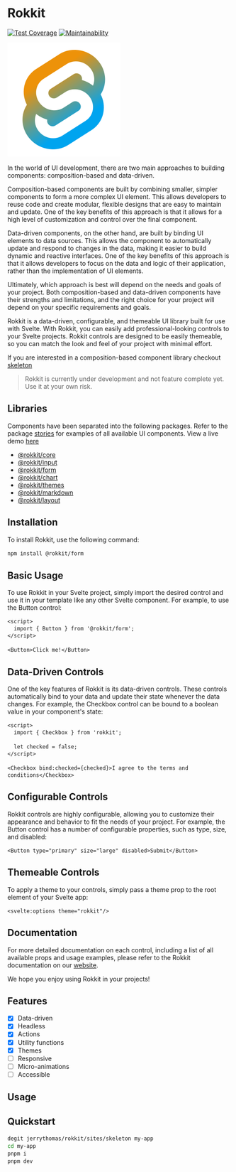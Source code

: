 # Rokkit

[![Test Coverage][coverage_badge]][coverage_url]
[![Maintainability][maintainability_badge]][maintainability_url]

![Rokkit](rokkit.svg)

In the world of UI development, there are two main approaches to building components: composition-based and data-driven.

Composition-based components are built by combining smaller, simpler components to form a more complex UI element. This allows developers to reuse code and create modular, flexible designs that are easy to maintain and update. One of the key benefits of this approach is that it allows for a high level of customization and control over the final component.

Data-driven components, on the other hand, are built by binding UI elements to data sources. This allows the component to automatically update and respond to changes in the data, making it easier to build dynamic and reactive interfaces. One of the key benefits of this approach is that it allows developers to focus on the data and logic of their application, rather than the implementation of UI elements.

Ultimately, which approach is best will depend on the needs and goals of your project. Both composition-based and data-driven components have their strengths and limitations, and the right choice for your project will depend on your specific requirements and goals.

Rokkit is a data-driven, configurable, and themeable UI library built for use with Svelte. With Rokkit, you can easily add professional-looking controls to your Svelte projects. Rokkit controls are designed to be easily themeable, so you can match the look and feel of your project with minimal effort.

If you are interested in a composition-based component library checkout [skeleton](https://www.skeleton.dev/)

> Rokkit is currently under development and not feature complete yet. Use it at your own risk.

## Libraries

Components have been separated into the following packages. Refer to the package [stories](sites/skeleton) for examples of all available UI components. View a live demo [here](https://rokkit.vercel.app/components)

- [@rokkit/core](packages/core)
- [@rokkit/input](packages/input)
- [@rokkit/form](packages/form)
- [@rokkit/chart](packages/chart)
- [@rokkit/themes](packages/themes)
- [@rokkit/markdown](packages/markdown)
- [@rokkit/layout](packages/layout)

## Installation

To install Rokkit, use the following command:

```bash
npm install @rokkit/form
```

## Basic Usage

To use Rokkit in your Svelte project, simply import the desired control and use it in your template like any other Svelte component. For example, to use the Button control:

```svelte
<script>
  import { Button } from '@rokkit/form';
</script>

<Button>Click me!</Button>
```

## Data-Driven Controls

One of the key features of Rokkit is its data-driven controls. These controls automatically bind to your data and update their state whenever the data changes. For example, the Checkbox control can be bound to a boolean value in your component's state:

```svelte
<script>
  import { Checkbox } from 'rokkit';

  let checked = false;
</script>

<Checkbox bind:checked={checked}>I agree to the terms and conditions</Checkbox>
```

## Configurable Controls

Rokkit controls are highly configurable, allowing you to customize their appearance and behavior to fit the needs of your project. For example, the Button control has a number of configurable properties, such as type, size, and disabled:

```svelte
<Button type="primary" size="large" disabled>Submit</Button>
```

## Themeable Controls

To apply a theme to your controls, simply pass a theme prop to the root element of your Svelte app:

```svelte
<svelte:options theme="rokkit"/>
```

## Documentation

For more detailed documentation on each control, including a list of all available props and usage examples, please refer to the Rokkit documentation on our [website](rokkit.vercel.app).

We hope you enjoy using Rokkit in your projects!

## Features

- [x] Data-driven
- [x] Headless
- [x] Actions
- [x] Utility functions
- [x] Themes
- [ ] Responsive
- [ ] Micro-animations
- [ ] Accessible

## Usage

## Quickstart

```bash
degit jerrythomas/rokkit/sites/skeleton my-app
cd my-app
pnpm i
pnpm dev
```

[coverage_badge]: https://api.codeclimate.com/v1/badges/fd3e28efe14760b16f74/test_coverage
[coverage_url]: https://codeclimate.com/github/jerrythomas/rokkit/test_coverage
[maintainability_badge]: https://api.codeclimate.com/v1/badges/fd3e28efe14760b16f74/maintainability
[maintainability_url]: https://codeclimate.com/github/jerrythomas/rokkit/maintainability
